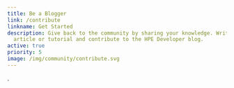 ```yaml
---
title: Be a Blogger
link: /contribute
linkname: Get Started
description: Give back to the community by sharing your knowledge. Write an
  article or tutorial and contribute to the HPE Developer blog.
active: true
priority: 5
image: /img/community/contribute.svg
---
```

.